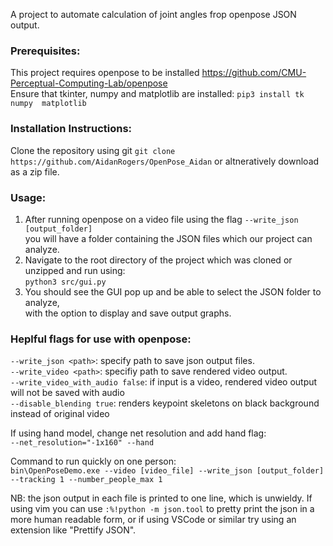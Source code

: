 A project to automate calculation of joint angles frop openpose JSON output. 

### Prerequisites:  
This project requires openpose to be installed https://github.com/CMU-Perceptual-Computing-Lab/openpose  
Ensure that tkinter, numpy and matplotlib are installed: `pip3 install tk numpy	 matplotlib`  

### Installation Instructions:  
Clone the repository using git `git clone https://github.com/AidanRogers/OpenPose_Aidan` or altneratively download as a zip file.  

### Usage:  
1. After running openpose on a video file using the flag `--write_json [output_folder]`   
	you will have a folder containing the JSON files which our project can analyze.
2. Navigate to the root directory of the project which was cloned or unzipped and run using:  
	`python3 src/gui.py`
3. You should see the GUI pop up and be able to select the JSON folder to analyze,   
	with the option to display and save output graphs.

### Heplful flags for use with openpose:  
  `--write_json <path>`: specify path to save json output files.  
  `--write_video <path>`: specifiy path to save rendered video output.  
  `--write_video_with_audio false`: if input is a video, rendered video output will not be saved with audio  
  `--disable_blending true`: renders keypoint skeletons on black background instead of original video  

If using hand model, change net resolution and add hand flag:   
`--net_resolution="-1x160" --hand`

Command to run quickly on one person:  
`bin\OpenPoseDemo.exe --video [video_file] --write_json [output_folder] --tracking 1 --number_people_max 1`

NB: the json output in each file is printed to one line, which is unwieldy.
  If using vim you can use `:%!python -m json.tool` to pretty print the json
  in a more human readable form, or if using VSCode or similar try using an
  extension like "Prettify JSON".
